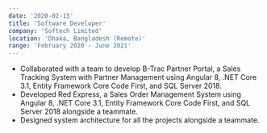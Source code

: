 ```yaml
---
date: '2020-02-15'
title: 'Software Developer'
company: 'Softech Limited'
location: 'Dhaka, Bangladesh (Remote)'
range: 'February 2020 - June 2021'
---
```


- Collaborated with a team to develop B-Trac Partner Portal, a Sales Tracking System with Partner Management
  using Angular 8, .NET Core 3.1, Entity Framework Core Code First, and SQL Server 2018.
- Developed Red Express, a Sales Order Management System
  using Angular 8, .NET Core 3.1, Entity Framework Core Code First, and SQL Server 2018 alongside a teammate.
- Designed system architecture for all the projects alongside a teammate.
